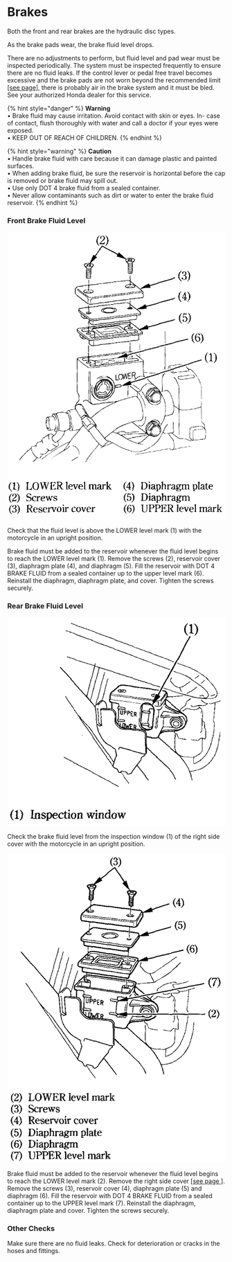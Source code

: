 # Brakes

Both the front and rear brakes are the hydraulic disc types.

As the brake pads wear, the brake fluid level drops.

There are no adjustments to perform, but fluid level and pad wear must be inspected periodically. The system must be inspected frequently to ensure there are no fluid leaks. If the control lever or pedal free travel becomes excessive and the brake pads are not worn beyond the recommended limit [\[see page\]](../07/16), there is probably air in the brake system and it must be bled. See your authorized Honda dealer for this service.

{% hint style="danger" %}
**Warning**  
&bull;&nbsp;Brake fluid may cause irritation. Avoid contact with skin or eyes. In- case of contact, flush thoroughly with water and call a doctor if your eyes were exposed.  
&bull;&nbsp;KEEP OUT OF REACH OF CHILDREN.
{% endhint %}

{% hint style="warning" %}
**Caution**  
&bull;&nbsp;Handle brake fluid with care because it can damage plastic and painted surfaces.  
&bull;&nbsp;When adding brake fluid, be sure the reservoir is horizontal before the cap is removed or brake fluid may spill out.  
&bull;&nbsp;Use only DOT 4 brake fluid from a sealed container.  
&bull;&nbsp;Never allow contaminants such as dirt or water to enter the brake fluid reservoir.
{% endhint %}

### Front Brake Fluid Level

![](../../.gitbook/assets/owners-006.png)

Check that the fluid level is above the LOWER level mark \(1\) with the motorcycle in an upright position.

Brake fluid must be added to the reservoir whenever the fluid level begins to reach the LOWER level mark \(1\). Remove the screws \(2\), reservoir cover \(3\), diaphragm plate \(4\), and diaphragm \(5\). Fill the reservoir with DOT 4 BRAKE FLUID from a sealed container up to the upper level mark \(6\). Reinstall the diaphragm, diaphragm plate, and cover. Tighten the screws securely.

### Rear Brake Fluid Level

![](../../.gitbook/assets/owners-007.png)

Check the brake fluid level from the inspection window \(1\) of the right side cover with the motorcycle in an upright position.

![](../../.gitbook/assets/owners-008.png)

Brake fluid must be added to the reservoir whenever the fluid level begins to reach the LOWER level mark \(2\). Remove the right side cover [\[see page \]](../05/03). Remove the screws \(3\), reservoir cover \(4\), diaphragm plate \(5\) and diaphragm \(6\). Fill the reservoir with DOT 4 BRAKE FLUID from a sealed container up to the UPPER level mark \(7\). Reinstall the diaphragm, diaphragm plate and cover. Tighten the screws securely.

### Other Checks

Make sure there are no fluid leaks. Check for deterioration or cracks in the hoses and fittings.

